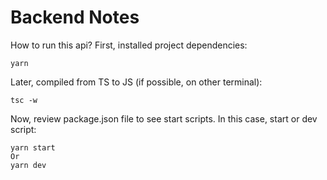 # Backend Notes
How to run this api?
First, installed project dependencies:
```
yarn
```

Later, compiled from TS to JS (if possible, on other terminal):
```
tsc -w
```

Now, review package.json file to see start scripts. In this case, start or dev script:
```
yarn start
Or
yarn dev
```

